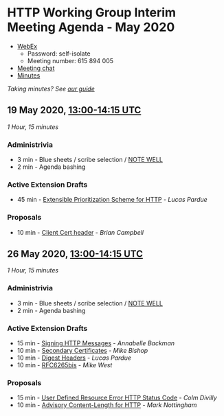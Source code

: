 # HTTP Working Group Interim Meeting Agenda - May 2020

* [WebEx](https://ietf.webex.com/ietf/j.php?MTID=m74dcbf6fe3ea0e87dbc1f8ce03d0b540)
  - Password: self-isolate
  - Meeting number: 615 894 005
* [Meeting chat](xmpp:httpbis@jabber.ietf.org?join)
* [Minutes]()

*Taking minutes? See [our guide](https://github.com/httpwg/wiki/wiki/TakingMinutes)*

## 19 May 2020, [13:00-14:15 UTC](https://www.timeanddate.com/worldclock/fixedtime.html?msg=HTTP+Interim+Day+One&iso=20200519T13&p1=1440&ah=1&am=15)

_1 Hour, 15 minutes_

### Administrivia

*  3 min - Blue sheets / scribe selection / [NOTE WELL](https://www.ietf.org/about/note-well/)
*  2 min - Agenda bashing

### Active Extension Drafts

*  45 min - [Extensible Prioritization Scheme for HTTP](https://tools.ietf.org/html/draft-ietf-httpbis-priority) - _Lucas Pardue_

### Proposals

* 10 min - [Client Cert header](https://tools.ietf.org/html/draft-bdc-something-something-certificate) - _Brian Campbell_



## 26 May 2020, [13:00-14:15 UTC](https://www.timeanddate.com/worldclock/fixedtime.html?msg=HTTP+Interim+Day+Two&iso=20200526T13&p1=1440&ah=1&am=15)

_1 Hour, 15 minutes_

### Administrivia

*  3 min - Blue sheets / scribe selection / [NOTE WELL](https://www.ietf.org/about/note-well/)
*  2 min - Agenda bashing

### Active Extension Drafts

*  15 min - [Signing HTTP Messages](https://tools.ietf.org/html/draft-ietf-httpbis-message-signatures) - _Annabelle Backman_
*  10 min - [Secondary Certificates](https://tools.ietf.org/html/draft-ietf-httpbis-http2-secondary-certs) - _Mike Bishop_
*  10 min - [Digest Headers](https://tools.ietf.org/html/draft-ietf-httpbis-digest-headers) - _Lucas Pardue_
*  10 min - [RFC6265bis](https://tools.ietf.org/html/draft-ietf-httpbis-rfc6265bis) - _Mike West_

### Proposals

* 15 min - [User Defined Resource Error HTTP Status Code](https://tools.ietf.org/html/draft-divilly-user-defined-resource-error) - _Colm Divilly_
* 10 min - [Advisory Content-Length for HTTP](https://tools.ietf.org/html/draft-nottingham-bikeshed-length) - _Mark Nottingham_
